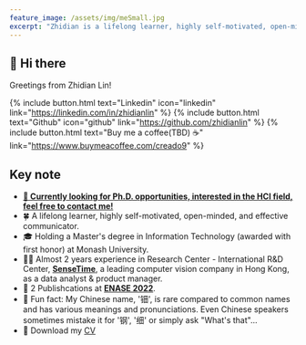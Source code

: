 ```yaml
---
feature_image: /assets/img/meSmall.jpg
excerpt: "Zhidian is a lifelong learner, highly self-motivated, open-minded, and effective communicator. With a passion for research and notable academic achievements, she would be a valuable addition to your team."
---
```


## 👋 Hi there
Greetings from Zhidian Lin!

{% include button.html text="Linkedin" icon="linkedin" link="https://linkedin.com/in/zhidianlin" %} {% include button.html text="Github" icon="github" link="https://github.com/zhidianlin"  %} {% include button.html text="Buy me a coffee(TBD) ☕️" link="https://www.buymeacoffee.com/creado9" %} 


## Key note

- [**🚨 Currently looking for Ph.D. opportunities, interested in the HCI field, feel free to contact me!**](https://linkedin.com/in/zhidianlin)
- 🍀 A lifelong learner, highly self-motivated, open-minded, and effective communicator.
- 🎓 Holding a Master's degree in Information Technology (awarded with first honor) at Monash University. 
- 👩‍💻 Almost 2 years experience in Research Center - International R&D Center, **[SenseTime](https://www.sensetime.com/en)**, a leading computer vision company in Hong Kong, as a data analyst & product manager.
- 📝 2 Publishcations at **[ENASE 2022](https://www.insticc.org/node/TechnicalProgram/enase/2022/personDetails/c7e1ad12-ab70-4059-8b7b-a77e3ffdbf07)**.
- 🤣 Fun fact: My Chinese name, '钿', is rare compared to common names and has various meanings and pronunciations. Even Chinese speakers sometimes mistake it for '钢', '细' or simply ask "What's that"...
- 📩 Download my [CV](https://drive.google.com/file/d/14riRdYRkmfimuaClJE_Wl6bkcN1FT7RG/view)
